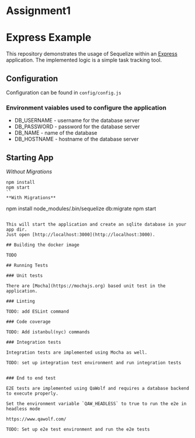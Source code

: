# Assignment1

# Express Example

This repository demonstrates the usage of Sequelize within an [Express](https://expressjs.com) application.
The implemented logic is a simple task tracking tool.

## Configuration

Configuration can be found in `config/config.js`

### Environment vaiables used to configure the application

- DB_USERNAME - username for the database server
- DB_PASSWORD - password for the database server
- DB_NAME - name of the database
- DB_HOSTNAME - hostname of the database server

## Starting App

*Without Migrations*

```
npm install
npm start
``
**With Migrations**

```
npm install
node_modules/.bin/sequelize db:migrate
npm start
```

This will start the application and create an sqlite database in your app dir.
Just open [http://localhost:3000](http://localhost:3000).

## Building the docker image

TODO

## Running Tests

### Unit tests

There are [Mocha](https://mochajs.org) based unit test in the application. 

### Linting

TODO: add ESLint command

### Code coverage

TODO: Add istanbul(nyc) commands

### Integration tests

Integration tests are implemented using Mocha as well. 

TODO: set up integration test environment and run integration tests


### End to end test

E2E tests are implemented using QaWolf and requires a database backend to execute properly.

Set the environment variable `QAW_HEADLESS` to true to run the e2e in headless mode

https://www.qawolf.com/

TODO: Set up e2e test environment and run the e2e tests
